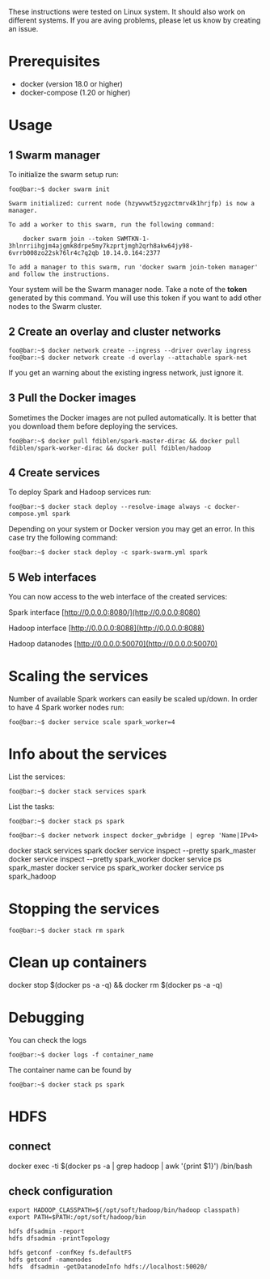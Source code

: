 These instructions were tested on Linux system. It should also work on different systems. If you are aving problems, please let us know by creating an issue.


# Prerequisites
 - docker (version 18.0 or higher)
 - docker-compose (1.20 or higher)

# Usage
## 1 Swarm manager
To initialize the swarm setup run:
```console
foo@bar:~$ docker swarm init

Swarm initialized: current node (hzywvwt5zygzctmrv4k1hrjfp) is now a manager.

To add a worker to this swarm, run the following command:

    docker swarm join --token SWMTKN-1-3hlnrriihgjm4ajgmk8drpe5my7kzprtjmgh2qrh8akw64jy98-6vrrb008zo22sk76lr4c7q2qb 10.14.0.164:2377

To add a manager to this swarm, run 'docker swarm join-token manager' and follow the instructions.
```

Your system will be the Swarm manager node. Take a note of the **token** generated by this command. You will use this token if you want to add other nodes to the Swarm cluster.


## 2 Create an overlay and cluster networks
```console
foo@bar:~$ docker network create --ingress --driver overlay ingress
foo@bar:~$ docker network create -d overlay --attachable spark-net
```
If you get an warning about the existing ingress network, just ignore it.

## 3 Pull the Docker images
Sometimes the Docker images are not pulled automatically. It is better that you download them before deploying the services.
```console
foo@bar:~$ docker pull fdiblen/spark-master-dirac && docker pull fdiblen/spark-worker-dirac && docker pull fdiblen/hadoop  
```

## 4 Create services
To deploy Spark and Hadoop services run:
```console
foo@bar:~$ docker stack deploy --resolve-image always -c docker-compose.yml spark
```
Depending on your system or Docker version you may get an error. In this case try the following command:
```console
foo@bar:~$ docker stack deploy -c spark-swarm.yml spark
```

## 5 Web interfaces
You can now access to the web interface of the created services:

Spark interface [http://0.0.0.0:8080/](http://0.0.0.0:8080)

Hadoop interface [http://0.0.0.0:8088](http://0.0.0.0:8088)

Hadoop datanodes [http://0.0.0.0:50070](http://0.0.0.0:50070)


# Scaling the services
Number of available Spark workers can easily be scaled up/down. In order to have 4 Spark worker nodes run:
```console
foo@bar:~$ docker service scale spark_worker=4
```

# Info about the services

List the services:
```console
foo@bar:~$ docker stack services spark
```
List the tasks:
```console
foo@bar:~$ docker stack ps spark
```
```console
foo@bar:~$ docker network inspect docker_gwbridge | egrep 'Name|IPv4>
```


docker stack services spark
docker service inspect --pretty  spark_master
docker service inspect --pretty  spark_worker
docker service ps spark_master
docker service ps spark_worker
docker service ps spark_hadoop


# Stopping the services
```console
foo@bar:~$ docker stack rm spark
```

# Clean up containers

docker stop $(docker ps -a -q) && docker rm $(docker ps -a -q)


# Debugging

You can check the logs
```console
foo@bar:~$ docker logs -f container_name
```

The container name can be found by
```console
foo@bar:~$ docker stack ps spark
```


# HDFS


## connect

docker exec -ti $(docker ps -a | grep hadoop | awk '{print $1}') /bin/bash

## check configuration 

```
export HADOOP_CLASSPATH=$(/opt/soft/hadoop/bin/hadoop classpath)
export PATH=$PATH:/opt/soft/hadoop/bin

hdfs dfsadmin -report
hdfs dfsadmin -printTopology

hdfs getconf -confKey fs.defaultFS
hdfs getconf -namenodes
hdfs  dfsadmin -getDatanodeInfo hdfs://localhost:50020/
```